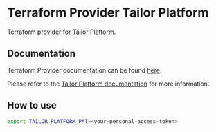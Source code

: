 # Terraform Provider Tailor Platform

Terraform provider for [Tailor Platform](https://tailor.tech/).

## Documentation

Terraform Provider documentation can be found [here](./docs/index.md).

Please refer to the [Tailor Platform documentation](https://docs.tailor.tech/) for more information.

## How to use

```sh
export TAILOR_PLATFORM_PAT=<your-personal-access-token>
```
